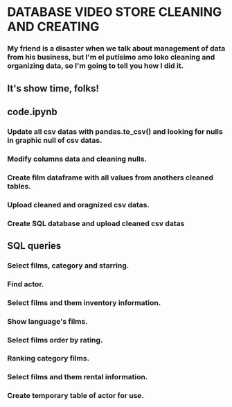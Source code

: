 # DATABASE VIDEO STORE CLEANING AND CREATING

### My friend is a disaster when we talk about management of data from his business, but I'm el putísimo amo loko cleaning and organizing data, so I'm going to tell you how I did it.

## It's show time, folks!

## code.ipynb
### Update all csv datas with pandas.to_csv() and looking for nulls in graphic null of csv datas.
### Modify columns data and cleaning nulls.
### Create film dataframe with all values from anothers cleaned tables.
### Upload cleaned and oragnized csv datas.
### Create SQL database and upload cleaned csv datas

## SQL queries
### Select films, category and starring.
### Find actor.
### Select films and them inventory information.
### Show language's films.
### Select films order by rating.
### Ranking category films.
### Select films and them rental information.
### Create temporary table of actor for use.
